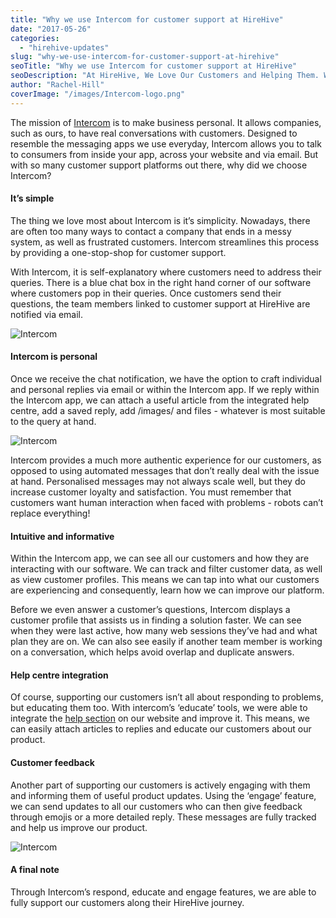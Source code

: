 ```yaml
---
title: "Why we use Intercom for customer support at HireHive"
date: "2017-05-26"
categories:
  - "hirehive-updates"
slug: "why-we-use-intercom-for-customer-support-at-hirehive"
seoTitle: "Why we use Intercom for customer support at HireHive"
seoDescription: "At HireHive, We Love Our Customers and Helping Them. Which Is Why We Need A Great Support Platform like Intercom! Find out Why We Use Intercom Here:"
author: "Rachel-Hill"
coverImage: "/images/Intercom-logo.png"
---
```


The mission of [Intercom](https://www.intercom.com/) is to make business personal. It allows companies, such as ours, to have real conversations with customers. Designed to resemble the messaging apps we use everyday, Intercom allows you to talk to consumers from inside your app, across your website and via email. But with so many customer support platforms out there, why did we choose Intercom?

#### **It’s simple**

The thing we love most about Intercom is it’s simplicity. Nowadays, there are often too many ways to contact a company that ends in a messy system, as well as frustrated customers. Intercom streamlines this process by providing a one-stop-shop for customer support.

With Intercom, it is self-explanatory where customers need to address their queries. There is a blue chat box in the right hand corner of our software where customers pop in their queries. Once customers send their questions, the team members linked to customer support at HireHive are notified via email.

![Intercom ](/images/Intercom-chat-box.png)

#### **Intercom is personal**

Once we receive the chat notification, we have the option to craft individual and personal replies via email or within the Intercom app. If we reply within the Intercom app, we can attach a useful article from the integrated help centre, add a saved reply, add /images/ and files - whatever is most suitable to the query at hand.

![Intercom](/images/reply.png)

Intercom provides a much more authentic experience for our customers, as opposed to using automated messages that don’t really deal with the issue at hand. Personalised messages may not always scale well, but they do increase customer loyalty and satisfaction. You must remember that customers want human interaction when faced with problems - robots can’t replace everything!

#### **Intuitive and informative**

Within the Intercom app, we can see all our customers and how they are interacting with our software. We can track and filter customer data, as well as view customer profiles. This means we can tap into what our customers are experiencing and consequently, learn how we can improve our platform.

Before we even answer a customer’s questions, Intercom displays a customer profile that assists us in finding a solution faster. We can see when they were last active, how many web sessions they’ve had and what plan they are on. We can also see easily if another team member is working on a conversation, which helps avoid overlap and duplicate answers.

#### **Help centre integration**

Of course, supporting our customers isn’t all about responding to problems, but educating them too. With intercom’s ‘educate’ tools, we were able to integrate the [help section](http://support.hirehive.io/) on our website and improve it. This means, we can easily attach articles to replies and educate our customers about our product.

#### **Customer feedback**

Another part of supporting our customers is actively engaging with them and informing them of useful product updates. Using the ‘engage’ feature, we can send updates to all our customers who can then give feedback through emojis or a more detailed reply. These messages are fully tracked and help us improve our product.

![Intercom](/images/engage.png)

#### **A final note**

Through Intercom’s respond, educate and engage features, we are able to fully support our customers along their HireHive journey.
